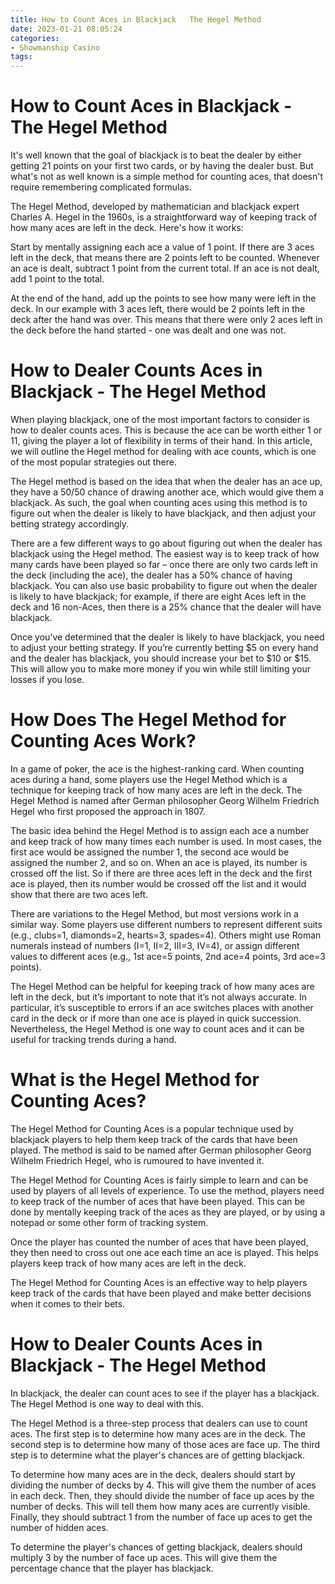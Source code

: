 ```yaml
---
title: How to Count Aces in Blackjack   The Hegel Method 
date: 2023-01-21 08:05:24
categories:
- Showmanship Casino
tags:
---
```



#  How to Count Aces in Blackjack - The Hegel Method 

It's well known that the goal of blackjack is to beat the dealer by either getting 21 points on your first two cards, or by having the dealer bust. But what's not as well known is a simple method for counting aces, that doesn't require remembering complicated formulas.

The Hegel Method, developed by mathematician and blackjack expert Charles A. Hegel in the 1960s, is a straightforward way of keeping track of how many aces are left in the deck. Here's how it works:

Start by mentally assigning each ace a value of 1 point.
If there are 3 aces left in the deck, that means there are 2 points left to be counted.
Whenever an ace is dealt, subtract 1 point from the current total.
If an ace is not dealt, add 1 point to the total.


At the end of the hand, add up the points to see how many were left in the deck. In our example with 3 aces left, there would be 2 points left in the deck after the hand was over. This means that there were only 2 aces left in the deck before the hand started - one was dealt and one was not.

#  How to Dealer Counts Aces in Blackjack - The Hegel Method 

When playing blackjack, one of the most important factors to consider is how to dealer counts aces. This is because the ace can be worth either 1 or 11, giving the player a lot of flexibility in terms of their hand. In this article, we will outline the Hegel method for dealing with ace counts, which is one of the most popular strategies out there.

The Hegel method is based on the idea that when the dealer has an ace up, they have a 50/50 chance of drawing another ace, which would give them a blackjack. As such, the goal when counting aces using this method is to figure out when the dealer is likely to have blackjack, and then adjust your betting strategy accordingly.

There are a few different ways to go about figuring out when the dealer has blackjack using the Hegel method. The easiest way is to keep track of how many cards have been played so far – once there are only two cards left in the deck (including the ace), the dealer has a 50% chance of having blackjack. You can also use basic probability to figure out when the dealer is likely to have blackjack; for example, if there are eight Aces left in the deck and 16 non-Aces, then there is a 25% chance that the dealer will have blackjack.

Once you’ve determined that the dealer is likely to have blackjack, you need to adjust your betting strategy. If you’re currently betting $5 on every hand and the dealer has blackjack, you should increase your bet to $10 or $15. This will allow you to make more money if you win while still limiting your losses if you lose.

#  How Does The Hegel Method for Counting Aces Work? 

In a game of poker, the ace is the highest-ranking card. When counting aces during a hand, some players use the Hegel Method which is a technique for keeping track of how many aces are left in the deck. The Hegel Method is named after German philosopher Georg Wilhelm Friedrich Hegel who first proposed the approach in 1807.

The basic idea behind the Hegel Method is to assign each ace a number and keep track of how many times each number is used. In most cases, the first ace would be assigned the number 1, the second ace would be assigned the number 2, and so on. When an ace is played, its number is crossed off the list. So if there are three aces left in the deck and the first ace is played, then its number would be crossed off the list and it would show that there are two aces left.

There are variations to the Hegel Method, but most versions work in a similar way. Some players use different numbers to represent different suits (e.g., clubs=1, diamonds=2, hearts=3, spades=4). Others might use Roman numerals instead of numbers (I=1, II=2, III=3, IV=4), or assign different values to different aces (e.g., 1st ace=5 points, 2nd ace=4 points, 3rd ace=3 points).

The Hegel Method can be helpful for keeping track of how many aces are left in the deck, but it’s important to note that it’s not always accurate. In particular, it’s susceptible to errors if an ace switches places with another card in the deck or if more than one ace is played in quick succession. Nevertheless, the Hegel Method is one way to count aces and it can be useful for tracking trends during a hand.

#  What is the Hegel Method for Counting Aces? 

The Hegel Method for Counting Aces is a popular technique used by blackjack players to help them keep track of the cards that have been played. The method is said to be named after German philosopher Georg Wilhelm Friedrich Hegel, who is rumoured to have invented it.

The Hegel Method for Counting Aces is fairly simple to learn and can be used by players of all levels of experience. To use the method, players need to keep track of the number of aces that have been played. This can be done by mentally keeping track of the aces as they are played, or by using a notepad or some other form of tracking system.

Once the player has counted the number of aces that have been played, they then need to cross out one ace each time an ace is played. This helps players keep track of how many aces are left in the deck.

The Hegel Method for Counting Aces is an effective way to help players keep track of the cards that have been played and make better decisions when it comes to their bets.

#  How to Dealer Counts Aces in Blackjack - The Hegel Method

In blackjack, the dealer can count aces to see if the player has a blackjack. The Hegel Method is one way to deal with this.

The Hegel Method is a three-step process that dealers can use to count aces. The first step is to determine how many aces are in the deck. The second step is to determine how many of those aces are face up. The third step is to determine what the player's chances are of getting blackjack.

To determine how many aces are in the deck, dealers should start by dividing the number of decks by 4. This will give them the number of aces in each deck. Then, they should divide the number of face up aces by the number of decks. This will tell them how many aces are currently visible. Finally, they should subtract 1 from the number of face up aces to get the number of hidden aces.

To determine the player's chances of getting blackjack, dealers should multiply 3 by the number of face up aces. This will give them the percentage chance that the player has blackjack.
